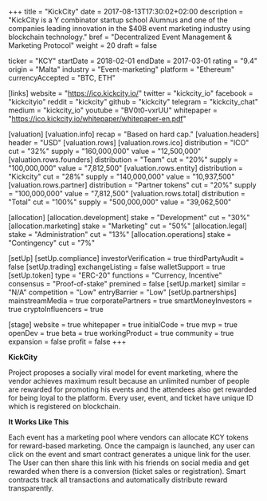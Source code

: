 +++
title = "KickCity"
date = 2017-08-13T17:30:02+02:00
description = "KickCity is a Y combinator startup school Alumnus and one of the companies leading innovation in the $40B event marketing industry using blockchain technology."
bref = "Decentralized Event Management & Marketing Protocol"
weight = 20
draft = false

ticker = "KCY"
startDate = 2018-02-01
endDate = 2017-03-01
rating = "9.4"
origin = "Malta"
industry = "Event-marketing"
platform = "Ethereum"
currencyAccepted = "BTC, ETH"

[links]
  website = "https://ico.kickcity.io/"
  twitter = "kickcity_io"
  facebook = "kickcityio"
  reddit = "kickcity"
  github = "kickcity"
  telegram = "kickcity_chat"
  medium = "kickcity_io"
  youtube = "BV0t0-vxrUU"
  whitepaper = "https://ico.kickcity.io/whitepaper/whitepaper-en.pdf"

[valuation]
  [valuation.info]
    recap = "Based on hard cap."
  [valuation.headers]
    header = "USD"
  [valuation.rows]
    [valuation.rows.ico]
      distribution = "ICO"
      cut = "32%"
      supply = "160,000,000"
      value = "12,500,000"
    [valuation.rows.founders]
      distribution = "Team"
      cut = "20%"
      supply = "100,000,000"
      value = "7,812,500"
    [valuation.rows.entity]
      distribution = "Kickcity"
      cut = "28%"
      supply = "140,000,000"
      value = "10,937,500"
    [valuation.rows.partner]
      distribution = "Partner tokens"
      cut = "20%"
      supply = "100,000,000"
      value = "7,812,500"
    [valuation.rows.total]
      distribution = "Total"
      cut = "100%"
      supply = "500,000,000"
      value = "39,062,500"

[allocation]
  [allocation.development]
    stake = "Development"
    cut = "30%"
  [allocation.marketing]
    stake = "Marketing"
    cut = "50%"
  [allocation.legal]
    stake = "Administration"
    cut = "13%"
  [allocation.operations]
    stake = "Contingency"
    cut = "7%"

[setUp]
  [setUp.compliance]
    investorVerification = true
    thirdPartyAudit = false
  [setUp.trading]
    exchangeListing = false
    walletSupport = true
  [setUp.token]
    type = "ERC-20"
    functions = "Currency, Incentive"
    consensus = "Proof-of-stake"
    premined = false
  [setUp.market]
    similar = "N/A"
    competition = "Low"
    entryBarrier = "Low"
  [setUp.partnerships]
    mainstreamMedia = true
    corporatePartners = true
    smartMoneyInvestors = true
    cryptoInfluencers = true

[stage]
  website = true
  whitepaper = true
  initialCode = true
  mvp = true
  openDev = true
  beta = true
  workingProduct = true
  community = true
  expansion = false
  profit = false
+++

**KickCity**

Project proposes a socially viral model for event marketing, where the vendor achieves maximum result because an unlimited number of people are rewarded for promoting his events and the attendees also get rewarded for being loyal to the platform. Every user, event, and ticket have unique ID which is registered on blockchain.
 
**It Works Like This**

Each event has a marketing pool where vendors can allocate KCY tokens for reward-based marketing. Once the campaign is launched, any user can click on the event and smart contract generates a unique link for the user. The User can then share this link with his friends on social media and get rewarded when there is a conversion (ticket sales or registration). Smart contracts track all transactions and automatically distribute reward transparently.
